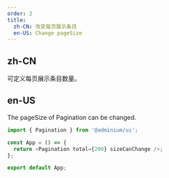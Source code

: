 ```yaml
---
order: 2
title:
  zh-CN: 改变每页展示条目
  en-US: Change pageSize
---
```


## zh-CN

可定义每页展示条目数量。

## en-US

The pageSize of Pagination can be changed.

```js
import { Pagination } from '@adminium/ui';

const App = () => {
  return <Pagination total={200} sizeCanChange />;
};

export default App;
```

